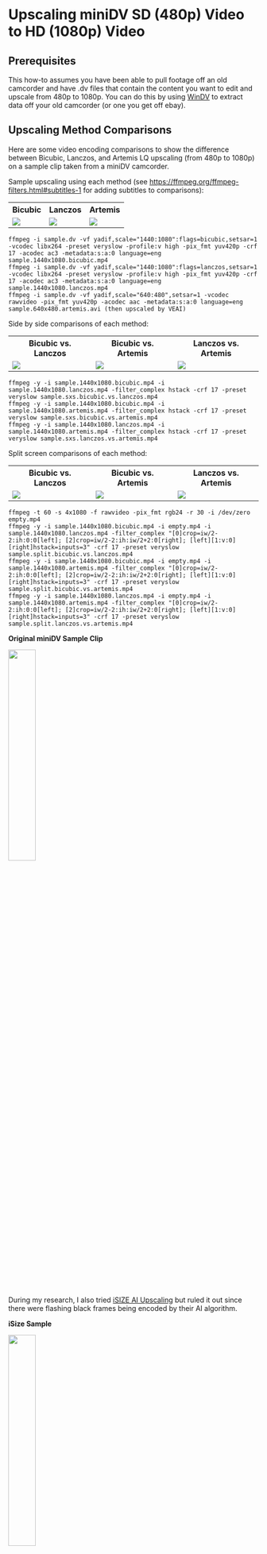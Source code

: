 # Upscaling miniDV SD (480p) Video to HD (1080p) Video

## Prerequisites

This how-to assumes you have been able to pull footage off an old camcorder and have .dv files that contain the content you want to edit and upscale from 480p to 1080p.  You can do this by using [WinDV](http://windv.mourek.cz/) to extract data off your old camcorder (or one you get off ebay).

## Upscaling Method Comparisons

Here are some video encoding comparisons to show the difference between Bicubic, Lanczos, and Artemis LQ upscaling (from 480p to 1080p) on a sample clip taken from a miniDV camcorder.

Sample upscaling using each method (see https://ffmpeg.org/ffmpeg-filters.html#subtitles-1 for adding subtitles to comparisons):

<table>
	<tr>
		<th>Bicubic</th>
		<th>Lanczos</th>
		<th>Artemis</th>
	</tr>
	<tr>
		<td><a href="https://drive.google.com/file/d/18dHpIBo6D94n_xgGodMyX0uAODjSFaQ4/view?usp=sharing"><img src="upscaling/sample.1440x1080.bicubic.jpg"></a></td>
		<td><a href="https://drive.google.com/file/d/1f-DHb_HQRwJB0qMVCu8ScXOItmT5mbgQ/view?usp=sharing"><img src="upscaling/sample.1440x1080.lanczos.jpg"></a></td>
		<td><a href="https://drive.google.com/file/d/1rWfJ2rZImn0crlUTz3JzJL3eRt2zqcPX/view?usp=sharing"><img src="upscaling/sample.1440x1080.artemis.jpg"></a></td>
	</tr>
</table>

```console
ffmpeg -i sample.dv -vf yadif,scale="1440:1080":flags=bicubic,setsar=1 -vcodec libx264 -preset veryslow -profile:v high -pix_fmt yuv420p -crf 17 -acodec ac3 -metadata:s:a:0 language=eng sample.1440x1080.bicubic.mp4
ffmpeg -i sample.dv -vf yadif,scale="1440:1080":flags=lanczos,setsar=1 -vcodec libx264 -preset veryslow -profile:v high -pix_fmt yuv420p -crf 17 -acodec ac3 -metadata:s:a:0 language=eng sample.1440x1080.lanczos.mp4
ffmpeg -i sample.dv -vf yadif,scale="640:480",setsar=1 -vcodec rawvideo -pix_fmt yuv420p -acodec aac -metadata:s:a:0 language=eng sample.640x480.artemis.avi (then upscaled by VEAI)
```

Side by side comparisons of each method:

<table>
	<tr>
		<th>Bicubic vs. Lanczos</th>
		<th>Bicubic vs. Artemis</th>
		<th>Lanczos vs. Artemis</th>
	</tr>
	<tr>
		<td><a href="https://drive.google.com/file/d/1oUeqMl5Q10lus7rWFZNuXx1k2ke1mn4C/view?usp=sharing"><img src="upscaling/sample.sxs.bicubic.vs.lanczos.jpg"></a></td>
		<td><a href="https://drive.google.com/file/d/1yzVmM_SlTc5JvNrr1BnLThc1VLNd6CXC/view?usp=sharing"><img src="upscaling/sample.sxs.bicubic.vs.artemis.jpg"></a></td>
		<td><a href="https://drive.google.com/file/d/180MsjZ8bRWbvbGYWgtvf8dSpelcwv7Hj/view?usp=sharing"><img src="upscaling/sample.sxs.lanczos.vs.artemis.jpg"></a></td>
	</tr>
</table>

```console
ffmpeg -y -i sample.1440x1080.bicubic.mp4 -i sample.1440x1080.lanczos.mp4 -filter_complex hstack -crf 17 -preset veryslow sample.sxs.bicubic.vs.lanczos.mp4
ffmpeg -y -i sample.1440x1080.bicubic.mp4 -i sample.1440x1080.artemis.mp4 -filter_complex hstack -crf 17 -preset veryslow sample.sxs.bicubic.vs.artemis.mp4
ffmpeg -y -i sample.1440x1080.lanczos.mp4 -i sample.1440x1080.artemis.mp4 -filter_complex hstack -crf 17 -preset veryslow sample.sxs.lanczos.vs.artemis.mp4
```

Split screen comparisons of each method:

<table>
	<tr>
		<th>Bicubic vs. Lanczos</th>
		<th>Bicubic vs. Artemis</th>
		<th>Lanczos vs. Artemis</th>
	</tr>
	<tr>
		<td><a href="https://drive.google.com/file/d/1FWwZY-d08sEa8ms_iayjidSC5DYjKGXv/view?usp=sharing"><img src="upscaling/sample.split.bicubic.vs.lanczos.jpg"></a></td>
		<td><a href="https://drive.google.com/file/d/18yuLThkUQGlNh-w-xQGoQhr1QIX_cVsD/view?usp=sharing"><img src="upscaling/sample.split.bicubic.vs.artemis.jpg"></a></td>
		<td><a href="https://drive.google.com/file/d/12wuVJNXOK-5QZyt0h6vHN_dBoobC2LUw/view?usp=sharing"><img src="upscaling/sample.split.lanczos.vs.artemis.jpg"></a></td>
	</tr>
</table>

```console
ffmpeg -t 60 -s 4x1080 -f rawvideo -pix_fmt rgb24 -r 30 -i /dev/zero empty.mp4
ffmpeg -y -i sample.1440x1080.bicubic.mp4 -i empty.mp4 -i sample.1440x1080.lanczos.mp4 -filter_complex "[0]crop=iw/2-2:ih:0:0[left]; [2]crop=iw/2-2:ih:iw/2+2:0[right]; [left][1:v:0][right]hstack=inputs=3" -crf 17 -preset veryslow sample.split.bicubic.vs.lanczos.mp4
ffmpeg -y -i sample.1440x1080.bicubic.mp4 -i empty.mp4 -i sample.1440x1080.artemis.mp4 -filter_complex "[0]crop=iw/2-2:ih:0:0[left]; [2]crop=iw/2-2:ih:iw/2+2:0[right]; [left][1:v:0][right]hstack=inputs=3" -crf 17 -preset veryslow sample.split.bicubic.vs.artemis.mp4
ffmpeg -y -i sample.1440x1080.lanczos.mp4 -i empty.mp4 -i sample.1440x1080.artemis.mp4 -filter_complex "[0]crop=iw/2-2:ih:0:0[left]; [2]crop=iw/2-2:ih:iw/2+2:0[right]; [left][1:v:0][right]hstack=inputs=3" -crf 17 -preset veryslow sample.split.lanczos.vs.artemis.mp4
```

**Original miniDV Sample Clip**
<p><a href="https://drive.google.com/file/d/1li2k33yte_PwajIoNXFwGstyBjAR9wOT/view?usp=sharing"><img src="upscaling/sample.jpg" width="33%"></a></p>

During my research, I also tried [iSIZE AI Upscaling](https://www.isize.co/upscale/) but ruled it out since there were flashing black frames being encoded by their AI algorithm.

**iSize Sample**
</p><a href="https://drive.google.com/file/d/1j5iPQe7Vk2AesD6YFdTVQ7n_W9rjJZtY/view?usp=sharing"><img src="upscaling/sample.1440x1080.bitsave.jpg" width="33%"></a><p>

In my opinion, the upscaling methods ranked from best to worst are:
- Artemis
- Lanczos
- Bicubic
- iSize

## Step 1: Edit the Raw Footage

Get [Shotcut](https://shotcut.org/) (available for all platforms).

Open the source.dv file in Shotcut and drag it to the timeline.  
*My suggestion is to cut each distinct video clip into separate clip.dv files.*

When you go to save the clips:  
Select ```camcorder:DV (SD NTSC)``` (*in my case, this is my original format*) and then select ```export```.  
*This dumps the clips without encoding them (lossless).*

You can use this tool to convert other types of file to .dv format as well.  
*In my case, I used iMovie to create a bunch title.mp4 files and subtitle.mp4 files to describe the clips and used Shotcut to turn them into .dv files.*

*Example list of files after editting:*
```
00.title.dv (built in iMovie; converted to .dv with Shotcut)  
05.subtitle.segment.1.dv (built in iMovie; converted to .dv with Shotcut)  
10.movie.segment.1.dv (used Shotcut to crop out and export this segment)  
15.subtitle.segment.2.dv (built in iMovie; converted to .dv with Shotcut)  
20.movie.segment.2.dv (used Shotcut to crop out and export this segment)  
```
Once you have edited your movie and have a list of ordered the clips, you just concatenate them together.  (Yes. really!)

*On Mac:*
```console
hostname$ cat *.dv > movie.dv
```
*On Windows:*
```console
C:\> copy 00.title.dv + 05.subtitle.segment.1.dv + 10.movie.segment.1.dv + 15.subtitle.segment.2.dv + 20.movie.segment.2.dv movie.dv
```

## Step 2: Understand the Square Pixel Problem

Get [FFmpeg](https://ffmpeg.org/download.html) (available for all platforms)  

Get the media information off your movie.dv using ffmpeg:  
```console
ffmpeg -i movie.dv  
```
Your output will contain a section like this:  
```
Duration: 01:00:00.00, start: 0.000000, bitrate: 28771 kb/s  
  Stream #0:0: Video: dvvideo, yuv411p, 720x480 [SAR 8:9 DAR 4:3], 25000 kb/s, 29.97 fps, 29.97 tbr, 29.97 tbn, 29.97 tbc  
  Stream #0:1: Audio: pcm_s16le, 48000 Hz, stereo, s16, 1536 kb/s  
```
Here are some terms:  
```
DAR = Display Aspect Ratio  
PAR = Pixel Aspect Ratio  
SAR = Storage Aspect Ratio  
```
FFmpeg uses the unfortunate term variation:

SAR = Sample Aspect Ratio (equivalent to PAR).  I will continue to use the terms above.

The video math for our movie says:
```
DAR = PAR * SAR  
4:3 = 8:9 * 720:480  
4/3 = (8/9) * (720/480)  
4/3 = (8*720) / (9*480)  
4/3 = 5760 / 4320  
1.33 = 1.33  
```
However, to accurately upscale the movie, we need to have a PAR of 1:1 (square pixels) not 8:9 (non-square pixels)!

## Step 3: Upscaling - Option 1 (not using AI processing):
*Skip this step if you are going to use AI processing.  This is provided for those that find AI processing too time consuming or costly.  I started down this route until I found option 2.*

Simply transform and encode the final output:
```console
ffmpeg -y -i movie.dv -vf yadif,scale="1440:1080":flags=lanczos,setsar=1,pad="1920:1080:240:0" -vcodec libx264 -preset veryslow -profile:v high -pix_fmt yuv420p -crf 17 -acodec ac3 -metadata:s:a:0 language=eng final.mp4
```
```
-vf (video filter)  
	yadif, (deinterlace the video)  
	scale="1440x1080":flags=lanczos, (SAR: upscaled resolution using lanczos method)  
	setsar=1, (PAR)  
	pad="1920:1080:240:0" (pad left and right since original is 4:3 and we are creating 16:9)  
-vcodec libx264 (encoding codec)  
-preset veryslow (best compression)  
-profile:v high (high profile)  
-pix_fmt yuv420p (pixel format)  
-crf 17 (visually lossless)  
-acodec ac3 (bluray compatible audio)  
-metadata:s:a:0 language=eng (audio metadata: English)  
```
## Step 3: Upscaling - Option 2 (prepare for AI processing)

For this option, we only need to deinterlace and set a PAR of 1:1 without encoding:
```console
ffmpeg -i movie.dv -vf yadif,scale="640:480",setsar=1 -vcodec rawvideo -acodec copy -pix_fmt yuv420p -metadata:s:a:0 language=eng movie.avi
```
*The output has a resolution of 640x480 (4:3) with a PAR of 1:1 (square pixels).*  
```
-vcodec rawvideo (do not encode; lossless)
-acodec copy (copy stream; lossless)

(see option 1 for other select parameter descriptions)
```
## Step 4: AI Upscaling

Get [Topaz **V**ideo **E**nhance **AI**](https://topazlabs.com/video-enhance-ai/) (there is a free trial for 30 days).

I have powerful Macbook Pro (no GPU) and it would be infeasible to process more than 30 minutes of video without spending days or weeks using only the CPU on my machine.

**You will NEED a GPU!** (*or a cloud instance with one; see below*)

However, you should process a few minutes of video locally to see what the quality is like and to experiment with the tool.

Basically, just add the movie.avi file  and select the following options in the tool:
```
A.I. Models: Artemis-LQ: P,LQ,MC
Preset: HD(1920x1080)
Unselect: Crop to fill frame
Scale: 225
Width: 1920
Height: 1080
Select: Use default output name
Output format: mpeg4
```
We will use the Artemis LQ model since it is designed for "Enhancement and upscaling for low-quality progressive footage with better motion consistency. Use this for old family recordings, historical footage, etc."  
Unselecting ```Crop to fill frame``` will make the video 16:9 (widescreen) with black bar padding on the left and right.

Simple Steps:
- Open your input source (generated in Step 3 - Option 2)
- Select the options above
- Under ```Process``` on the main menu make sure your GPU is selected
- Adjust the timeline to enhance and encode either the entire video or just a sample
- Select ```Process -> Start Processing```

This will show a frame by frame comparison and enhancement while processing.  
Inspect the final video when processing is complete.  

## Step 5: Using AWS Cloud Computing to Upscale

**Note:** I tried to use an Elastic GPU attached to a T3 instance and VEAI would not recognize the GPU.  

*VEAI requires the installation of NVidia drivers for GPU detection even though Elastic GPUs provide OpenGL support. That means at a minimum you are going to require a G3 accelerated instance.*

Understand AWS instance types and costs by reading these pages:  
- AWS accelerated computing: https://aws.amazon.com/ec2/instance-types/#Accelerated_Computing
- AWS pricing: https://aws.amazon.com/ec2/pricing/on-demand/

You will need at least a g3s.xlarge to meet the minimum system requirements:  
https://help.topazlabs.com/hc/en-us/articles/360039302251-Video-Enhance-AI-System-Requirements

If you have a basic account with AWS, you will also need to request a limit increase from 0 to 1 for G type instances:  
https://console.aws.amazon.com/support/home#/case/create

It will take 24 hours to assign the request, and 24-48 hours for a review of your account to grant the increase.

At the time of writing this, it will cost ~$1 per hour to run this machine.  Have everything ready to go before launching your GPU instance to minimize costs.

### Preparing a Video EBS Volume Using a Small T3 Instance:
*Use a T3 instance to setup the video EBS volume so you are not charged for accelerated machine usage during setup.*

Basically, you need to upload all the files you need to S3 from your local machine.

This includes:
- AWS CLi Tools: https://docs.aws.amazon.com/cli/latest/userguide/install-cliv2-windows.html
- Topaz Video Enhance AI (paid for or trial version): https://topazlabs.com/video-enhance-ai/
- Gzip: http://gnuwin32.sourceforge.net/packages/gzip.htm (you only need to put gzip.exe from the package into S3)
- Your preprocessed videos (Step 3 - Option 2)

You can do this via the web interface or via AWS CLI tools:
```console
brew install awscli
```
*or see below how to get the Windows AWS CLI tools.*

*I suggest you zip each file up before uploading to S3 to save transfer time and costs:*
```console
gzip --best movie.avi
```

Create an EBS volume that does not get deleted when you tear down your instances.  
*I created a 1TB SSD since I had a lot of video to process.*  
**Note**: You are charged for this EBS volume whether it is attached to a running instance or not so build and destroy it in a timely fashion.

Spin up a cheap (small) T3 Windows 2019 DC Edition instance assigned a role allowing access to your S3 buckets.  
Attach the newly created EBS volume to the T3 instance and format the drive.  

Again, download the AWS CLI tools to the T3 instance using IE and install it so you can access your S3 buckets.  
Now use this cheap instance to copy the contents of your S3 bucket to your EBS volume (D:\).

*Example:*
```console
D:\> aws s3 cp s3://bucketname/input.avi.gz .
```
Once you have all the files on the EBS volume, decompress any .avi.gz files:
```console
gzip.exe -d input.avi.gz
```
Lastly, you will need to acquire AWS's specialized NVidia GRID drivers (the ones from the NVidia website will not work with this application on a cloud instance). Follow the instructions here to get NVIDIA.zip and put it on the EBS volume (D:\) as well:  
https://docs.aws.amazon.com/AWSEC2/latest/WindowsGuide/install-nvidia-driver.html#nvidia-GRID-driver

Now you have everything you need to quickly attach this EBS volume to your G3 instance and have access to all the files you need.

Shutdown your T3 instance making sure you do not delete the EBS volume you made.  
Detach the EBS volume from the T3 instance.

### Upscaling Using a XLarge G3 Instance:

After your G3 limits are increased:
- Spin up a g3s.xlarge instance with default parameters and a role that allows access to your S3 buckets.
- Attach the video EBS volume to the instance.
- Install the AWS CLI Tools from the EBS volume to access S3 (in order to put videos back into S3 as they finish).
- Install the NVidia GRID drivers.
- Reboot.
- Install these Windows features: Media Foundation and Quality Windows Audio Video Experience.
```console
enable-windowsoptionalfeature -online -featureName ServerMediaFoundation -all
enable-windowsoptionalfeature -online -featureName QWAVE -all
```
- Reboot.
- Install the Topaz Video Enhance AI Tool.
- Launch VEAI and ensure the GPU is select under Process.
- Select each video file to enhance along with the setting from the section above and queue each movie up for processing.
- Run all processing until complete.
- Either from you G3 instance (after each file is processed or upon batch completion) or from your T3 (reattached the EBS volume) copy all processed files back to S3.
- Download the processed files from S3 to your local system.
- Clean up all AWS resources including instances, volumes, s3 buckets, etc.

### AWS Cost Estimates
*costs as of when this page was authored*

EC2 Costs:  
video length (mins) * 0.44 (frames/sec) * 0.934 (cost/hr) * 0.5 = compute cost of g3s.xlarge instance

Example (60 mins of video):  
60 (mins) * 0.44 (frames/sec) * 0.934 (cost/hr) * 0.5 = $12.33

EBS Volume Costs:  
video length (mins) * 0.44 (frames/sec) * 0.1 (gb/month) * 1000 (gb) / 720 * 0.5 = 1TB EBS volume

Example (60 mins of video):  
60 (mins) * 0.44 (frames/sec) * 0.1 (gb/month) * 1000 (gb) / 720 * 0.5 = $1.83

## Step 7: Adding Metadata

VEAI upscaling removes the audio stream language metadata.

Here is how you add/change language metadata on an .mp4's audio stream without re-encoding:

```console
ffmpeg -i in.mp4 -c copy -metadata:s:a:0 language=eng out.mp4
```

If you are going to put these files on physical media (such as a blu-ray), you might want to consider adding chapter metadata.
I created a chapter for each clip in a movie.  I set the start time where I put the subtitle video placeholders noted above in the editing section.
Basically, you take your .mp4 and find the time index of each clip that you want to turn into a chapter and put all that data into a metadata file which you then inject into the .mp4.

Here is what the format of a metadata file should look like:

```
;FFMETADATA1
title=2007 Summer and Disneyland
artist=Sean Wohlgemuth

[CHAPTER]
TIMEBASE=1/1000
START=0
#chapter ends at 00:00:05
END=5000
title=Intro

[CHAPTER]
TIMEBASE=1/1000
START=5000
#chapter ends at 00:09:14
END=554000
title=At the Shore

[CHAPTER]
TIMEBASE=1/1000
START=554000
#chapter ends at 00:10:41
END=641000
title=Granddad and Sadie

[CHAPTER]
TIMEBASE=1/1000
START=641000
#chapter ends at 00:16:26
END=986000
title=Character Breakfast
```

Then to inject that into the .mp4 you execute:

```console
ffmpeg -i in.mp4 -i in.metadata -map_metadata 1 -codec copy out.mp4 
```

Test that chapters actually start exactly where you want them too.  I used Quicktime player since it has a nice chapter jump feature.
Chances are you are off by +/- a second depending on how you identified the time index.  Correct the indexes and try again until you are spot on.  Most DVD/Bluray burning software will honor chapter metadata so that when you play it back on your TV you can jump from clip to clip.

## Step 7: Burning Videos to Blu-rays

There are just so many bad Blu-ray creators (used to author your blu-ray menus and add video content) on the market!

Here is a list of ones I tried before deciding:

- [DVDFab Blu-ray Creator](https://www.dvdfab.cn/blu-ray-creator.htm)
- [Leawo Blu-ray Creator](https://www.leawo.com/pro/blu-ray-creator.html)
- [Xilisoft Blu-ray Creator](http://www.xilisoft.com/blu-ray-creator-express.html)
- [Aiseesoft Blu-ray Creator](https://www.aiseesoft.com/blu-ray-creator/)
- [Wondershare Blu-ray Creator](https://dvdcreator.wondershare.com/)

I have a mac so I tried either the native MacOS version or used a Windows 10 VM (with burner device passthrough) for products that did not support MacOS.  Some creators created unplayable menus while others were missing sound, etc.  Use a free trial to test whatever you end up using before purchasing!

I purchased DVDFab Blu-ray Creator (MacOS version).  It has a few bugs that I tolerate. Other programs I previously used have slipped into disrepair with each new version released.  As of writing this, I am already using a previous version (11.0.9.7) of DVDFAb due to a bug in the scene selection menus.  So buyer beware!

In general, DVDFab is customizable enough to use and has one key feature. The key feature is the ability to select the bitrate as "same as source". Most other applications make you select a static bitrate such as 15Mbps, 20Mbps, or 30Mbps.  Since you have put all this time and energy into AI enhancing your video, you want to reduce or eliminate any re-encoding when burning it to physical media.  When re-encoding is unavoidable, you want a bitrate that matches or exceeds your original footage to reduce loss.  Selecting "same as source" allows you to match your original encoding bitrate without expanding your file size using a higher bitrate.  Many products force you to select a static bitrate for ALL the videos on the disc regardless of the varying bitrates of each video being added.  DVDFab customizes each video's bitrate when encoding from .mp4 to .m2ts.  This makes the blu-ray folder creation and the streams encoding fast compared to other methods.

When you compare your upscaled video to the stream put into the .iso image by DVDFab the [VMAF](https://github.com/Netflix/vmaf) score is in the high 90s (which is considered in the "excellent" range).  Here is a VMAF comparison example using my first upscaled movie source (.mp4) and the resulting stream on the blu-ray (.m2ts) created by DVDFab:

```console
ffmpeg -i 00000.m2ts -i 00000.mp4 -filter_complex "[0:v]framerate=29.97[distorted];[1:v]framerate=29.97[ref];[distorted][ref]libvmaf" -f null -
```
```
[libvmaf @ 0x7fc37ff33480] VMAF score: 96.855926
```

You will want to create an .iso output file.  In my case, I created BD50 images (basically a ~50GB Dual Layer Blu-ray disc image).  I then used a 50GB BD-RE (rewritable) disc to test my images on blu-ray players before burning final BD-R DL discs.
